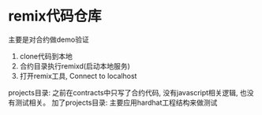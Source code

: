 # remix代码仓库
主要是对合约做demo验证
1. clone代码到本地
2. 合约目录执行remixd(启动本地服务)
3. 打开remix工具, Connect to localhost

projects目录:
之前在contracts中只写了合约代码, 没有javascript相关逻辑, 也没有测试相关。
加了projects目录: 主要应用hardhat工程结构来做测试
